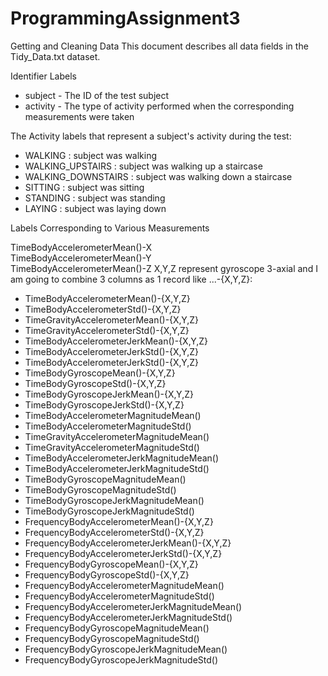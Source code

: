 # ProgrammingAssignment3
Getting and Cleaning Data
This document describes all data fields in the Tidy_Data.txt dataset.

Identifier Labels
- subject  - The ID of the test subject
- activity  - The type of activity performed when the corresponding measurements were taken


The Activity labels that represent a subject's activity during the test:
- WALKING            : subject was walking
- WALKING_UPSTAIRS   : subject was walking up a staircase
- WALKING_DOWNSTAIRS : subject was walking down a staircase
- SITTING            : subject was sitting
- STANDING           : subject was standing
- LAYING             : subject was laying down


Labels Corresponding to Various Measurements
                                  
TimeBodyAccelerometerMean()-X                 
TimeBodyAccelerometerMean()-Y                
TimeBodyAccelerometerMean()-Z 
X,Y,Z represent gyroscope 3-axial and I am going to combine 3 columns as 1 record like ...-{X,Y,Z}:
- TimeBodyAccelerometerMean()-{X,Y,Z}
- TimeBodyAccelerometerStd()-{X,Y,Z}
- TimeGravityAccelerometerMean()-{X,Y,Z}
- TimeGravityAccelerometerStd()-{X,Y,Z}
- TimeBodyAccelerometerJerkMean()-{X,Y,Z}
- TimeBodyAccelerometerJerkStd()-{X,Y,Z}
- TimeBodyAccelerometerJerkStd()-{X,Y,Z}             
- TimeBodyGyroscopeMean()-{X,Y,Z}
- TimeBodyGyroscopeStd()-{X,Y,Z}
- TimeBodyGyroscopeJerkMean()-{X,Y,Z}
- TimeBodyGyroscopeJerkStd()-{X,Y,Z}
- TimeBodyAccelerometerMagnitudeMean()
- TimeBodyAccelerometerMagnitudeStd()
- TimeGravityAccelerometerMagnitudeMean()
- TimeGravityAccelerometerMagnitudeStd()
- TimeBodyAccelerometerJerkMagnitudeMean()
- TimeBodyAccelerometerJerkMagnitudeStd()
- TimeBodyGyroscopeMagnitudeMean()
- TimeBodyGyroscopeMagnitudeStd()
- TimeBodyGyroscopeJerkMagnitudeMean()
- TimeBodyGyroscopeJerkMagnitudeStd()
- FrequencyBodyAccelerometerMean()-{X,Y,Z}
- FrequencyBodyAccelerometerStd()-{X,Y,Z}
- FrequencyBodyAccelerometerJerkMean()-{X,Y,Z}
- FrequencyBodyAccelerometerJerkStd()-{X,Y,Z}
- FrequencyBodyGyroscopeMean()-{X,Y,Z}
- FrequencyBodyGyroscopeStd()-{X,Y,Z}
- FrequencyBodyAccelerometerMagnitudeMean()
- FrequencyBodyAccelerometerMagnitudeStd()
- FrequencyBodyAccelerometerJerkMagnitudeMean()
- FrequencyBodyAccelerometerJerkMagnitudeStd()
- FrequencyBodyGyroscopeMagnitudeMean()
- FrequencyBodyGyroscopeMagnitudeStd()
- FrequencyBodyGyroscopeJerkMagnitudeMean()
- FrequencyBodyGyroscopeJerkMagnitudeStd()
